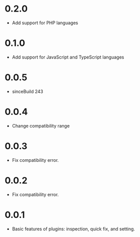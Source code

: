 # 0.2.0
- Add support for PHP languages

# 0.1.0
- Add support for JavaScript and TypeScript languages

# 0.0.5
- sinceBuild 243

# 0.0.4
- Change compatibility range

# 0.0.3
- Fix compatibility error.

# 0.0.2
- Fix compatibility error.

# 0.0.1
- Basic features of plugins: inspection, quick fix, and setting.